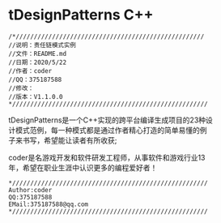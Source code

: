 # tDesignPatterns C++ 

`/*////////////////////////////////////////////////////`  
`//说明：责任链模式实例`  
`//文件：README.md`  
`//日期：2020/5/22`  
`//作者：coder`  
`//QQ：375187588`  
`//修改：`  
`//版本：V1.1.0.0`  
`*//////////////////////////////////////////////////////`  

tDesignPatterns是一个C++实现的跨平台编译生成项目的23种设  
计模式范例，每一种模式都是通过作者精心打造的简单易懂的例  
子来书写，希望能让读者有所收获;  

coder是名游戏开发和软件研发工程师，从事软件和游戏行业13  
年，希望在职业生涯中认识更多的编程爱好者！  

`*//////////////////////////////////////////////////////`  
`Author:coder`  
`QQ:375187588`  
`EMail:375187588@qq.com`  
`*//////////////////////////////////////////////////////`  
